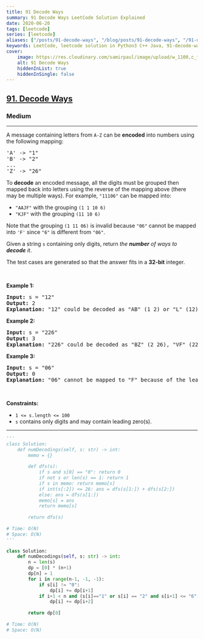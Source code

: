 ```yaml
---
title: 91 Decode Ways
summary: 91 Decode Ways LeetCode Solution Explained
date: 2020-06-20
tags: [leetcode]
series: [leetcode]
aliases: ["/posts/91-decode-ways", "/blog/posts/91-decode-ways", "/91-decode-ways"]
keywords: LeetCode, leetcode solution in Python3 C++ Java, 91-decode-ways solution
cover:
    image: https://res.cloudinary.com/samirpaul/image/upload/w_1100,c_fit,co_rgb:FFFFFF,l_text:Arial_70_bold:91 Decode Ways/problem-solving.webp
    alt: 91 Decode Ways
    hiddenInList: true
    hiddenInSingle: false
---
```



<h2><a href="https://leetcode.com/problems/decode-ways/">91. Decode Ways</a></h2><h3>Medium</h3><hr><div><p>A message containing letters from <code>A-Z</code> can be <strong>encoded</strong> into numbers using the following mapping:</p>

<pre>'A' -&gt; "1"
'B' -&gt; "2"
...
'Z' -&gt; "26"
</pre>

<p>To <strong>decode</strong> an encoded message, all the digits must be grouped then mapped back into letters using the reverse of the mapping above (there may be multiple ways). For example, <code>"11106"</code> can be mapped into:</p>

<ul>
	<li><code>"AAJF"</code> with the grouping <code>(1 1 10 6)</code></li>
	<li><code>"KJF"</code> with the grouping <code>(11 10 6)</code></li>
</ul>

<p>Note that the grouping <code>(1 11 06)</code> is invalid because <code>"06"</code> cannot be mapped into <code>'F'</code> since <code>"6"</code> is different from <code>"06"</code>.</p>

<p>Given a string <code>s</code> containing only digits, return <em>the <strong>number</strong> of ways to <strong>decode</strong> it</em>.</p>

<p>The test cases are generated so that the answer fits in a <strong>32-bit</strong> integer.</p>

<p>&nbsp;</p>
<p><strong>Example 1:</strong></p>

<pre><strong>Input:</strong> s = "12"
<strong>Output:</strong> 2
<strong>Explanation:</strong> "12" could be decoded as "AB" (1 2) or "L" (12).
</pre>

<p><strong>Example 2:</strong></p>

<pre><strong>Input:</strong> s = "226"
<strong>Output:</strong> 3
<strong>Explanation:</strong> "226" could be decoded as "BZ" (2 26), "VF" (22 6), or "BBF" (2 2 6).
</pre>

<p><strong>Example 3:</strong></p>

<pre><strong>Input:</strong> s = "06"
<strong>Output:</strong> 0
<strong>Explanation:</strong> "06" cannot be mapped to "F" because of the leading zero ("6" is different from "06").
</pre>

<p>&nbsp;</p>
<p><strong>Constraints:</strong></p>

<ul>
	<li><code>1 &lt;= s.length &lt;= 100</code></li>
	<li><code>s</code> contains only digits and may contain leading zero(s).</li>
</ul>
</div>

---




```python
'''
class Solution:
    def numDecodings(self, s: str) -> int:
        memo = {}
        
        def dfs(s):
            if s and s[0] == "0": return 0
            if not s or len(s) == 1: return 1         
            if s in memo: return memo[s]
            if int(s[:2]) <= 26: ans = dfs(s[1:]) + dfs(s[2:])
            else: ans = dfs(s[1:])
            memo[s] = ans
            return memo[s]
        
        return dfs(s)
    
# Time: O(N)
# Space: O(N)
'''

class Solution:
    def numDecodings(self, s: str) -> int:
        n = len(s)
        dp = [0] * (n+1)
        dp[n] = 1
        for i in range(n-1, -1, -1):
            if s[i] != "0":
                dp[i] += dp[i+1]
            if i+1 < n and (s[i]=="1" or s[i] == "2" and s[i+1] <= "6"):
                dp[i] += dp[i+2]
        
        return dp[0]
            
# Time: O(N)
# Space: O(N)     
```
